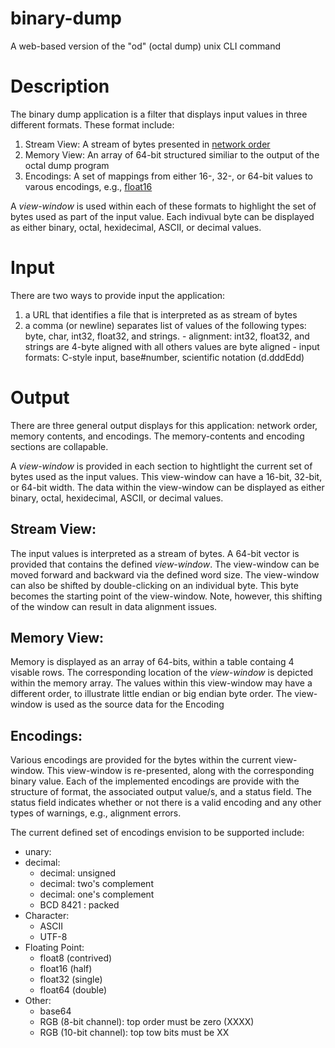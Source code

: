# binary-dump
A web-based version of the "od" (octal dump) unix CLI command

# Description

The binary dump application is a filter that displays input values in three different formats. These format include:
   1. Stream View: A stream of bytes presented in [network order](https://en.wikipedia.org/wiki/Endianness)
   1. Memory View: An array of 64-bit structured similiar to the output of the octal dump program
   1. Encodings: A set of mappings from either 16-, 32-, or 64-bit values to varous encodings, e.g., [float16](https://en.wikipedia.org/wiki/Half-precision_floating-point_format)

A *view-window* is used within each of these formats to highlight the set of bytes used as part of the input value. Each indivual byte can be displayed as either binary, octal, hexidecimal, ASCII, or decimal values.

# Input
There are two ways to provide input the application:
  1. a URL that identifies a file that is interpreted as as stream of bytes
  1. a comma (or newline) separates list of values of the following types: byte, char, int32, float32, and strings.
    - alignment: int32, float32, and strings are 4-byte aligned with all others values are byte aligned
    - input formats: C-style input, base#number, scientific notation (d.dddEdd)

# Output
There are three general output displays for this application: network order, memory contents, and encodings. The memory-contents and encoding sections are collapable. 

A *view-window* is provided in each section to hightlight the current set of bytes used as the input values. This view-window can have a 16-bit, 32-bit, or 64-bit width. The data within the view-window can be displayed as either binary, octal, hexidecimal, ASCII, or decimal values.

## Stream View:
The input values is interpreted as a stream of bytes. A 64-bit vector is provided that contains the defined *view-window*. The view-window can be moved forward and backward via the defined word size. The view-window can also be shifted by double-clicking on an individual byte. This byte becomes the starting point of the view-window. Note, however, this shifting of the window can result in data alignment issues.

## Memory View:
Memory is displayed as an array of 64-bits, within a table containg 4 visable rows. The corresponding location of the *view-window* is depicted within the memory array. The values within this view-window may have a different order, to illustrate little endian or big endian byte order. The view-window is used as the source data for the Encoding 

## Encodings:
Various encodings are provided for the bytes within the current view-window. This view-window is re-presented, along with the corresponding binary value. Each of the implemented encodings are provide with the structure of format, the associated output value/s, and a status field. The status field indicates whether or not there is a valid encoding and any other types of warnings, e.g., alignment errors.

The current defined set of encodings envision to be supported include:
  - unary:
  - decimal:
    - decimal: unsigned
    - decimal: two's complement
    - decimal: one's complement
    - BCD 8421 : packed 
  - Character:
    - ASCII
    - UTF-8
  - Floating Point:
    - float8 (contrived)
    - float16 (half)
    - float32 (single)
    - float64 (double)
  - Other:
    - base64
    - RGB (8-bit channel):  top order must be zero (XXXX)
    - RGB (10-bit channel): top tow bits must be XX
 
